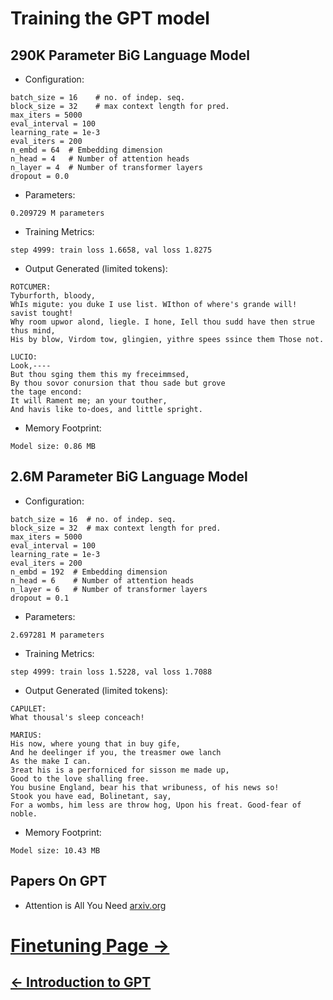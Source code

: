 # Training the GPT model

## 290K Parameter BiG Language Model
- Configuration:
```
batch_size = 16    # no. of indep. seq. 
block_size = 32    # max context length for pred.
max_iters = 5000
eval_interval = 100
learning_rate = 1e-3
eval_iters = 200
n_embd = 64  # Embedding dimension 
n_head = 4   # Number of attention heads
n_layer = 4  # Number of transformer layers
dropout = 0.0
```
- Parameters:
```
0.209729 M parameters
```

- Training Metrics:
```
step 4999: train loss 1.6658, val loss 1.8275
```
- Output Generated (limited tokens):
```
ROTCUMER:
Tyburforth, bloody,
WhIs migute: you duke I use list. WIthon of where's grande will! savist tought!
Why room upwor alond, liegle. I hone, Iell thou sudd have then strue thus mind,
His by blow, Virdom tow, glingien, yithre spees ssince them Those not.

LUCIO:
Look,----
But thou sging them this my freceimmsed,
By thou sovor conursion that thou sade but grove
the tage encond:
It will Rament me; an your touther,
And havis like to-does, and little spright.
```
- Memory Footprint:
```
Model size: 0.86 MB
```

## 2.6M Parameter BiG Language Model
- Configuration:
```
batch_size = 16  # no. of indep. seq. 
block_size = 32  # max context length for pred.
max_iters = 5000
eval_interval = 100
learning_rate = 1e-3
eval_iters = 200
n_embd = 192  # Embedding dimension 
n_head = 6    # Number of attention heads
n_layer = 6   # Number of transformer layers
dropout = 0.1

```

- Parameters:
```
2.697281 M parameters
```

- Training Metrics:
```
step 4999: train loss 1.5228, val loss 1.7088
```

- Output Generated (limited tokens):
```
CAPULET:
What thousal's sleep conceach!

MARIUS:
His now, where young that in buy gife,
And he deelinger if you, the treasmer owe lanch
As the make I can.
3reat his is a perforniced for sisson me made up,
Good to the love shalling free.
You busine England, bear his that wribuness, of his news so!
Stook you have ead, Bolinetant, say,
For a wombs, him less are throw hog, Upon his freat. Good-fear of noble.

```

- Memory Footprint:
```
Model size: 10.43 MB
```
## Papers On GPT
- Attention is All You Need [arxiv.org](https://arxiv.org/pdf/1706.03762)

# [Finetuning Page ->](finetuning.md)

## [<- Introduction to GPT](00_gptIntro.md)